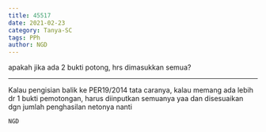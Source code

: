 ```yaml
---
title: 45517
date: 2021-02-23
category: Tanya-SC
tags: PPh
author: NGD
---
```


apakah jika ada 2 bukti potong, hrs dimasukkan semua?

---

Kalau pengisian balik ke PER19/2014 tata caranya, kalau memang ada lebih dr 1 bukti pemotongan, harus diinputkan semuanya yaa dan disesuaikan dgn jumlah penghasilan netonya nanti

`NGD`

